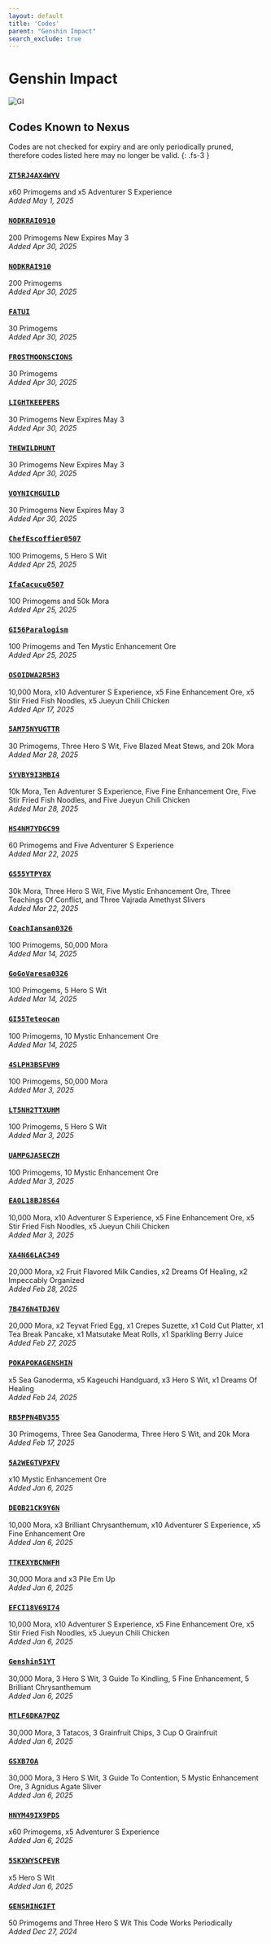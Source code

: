 ```yaml
---
layout: default
title: 'Codes'
parent: "Genshin Impact"
search_exclude: true
---
```


# Genshin Impact

![GI](https://cdn.discordapp.com/emojis/1323743234974814211.png)

## Codes Known to Nexus

Codes are not checked for expiry and are only periodically pruned, therefore codes listed here may no longer be valid.
{: .fs-3 }

### [`ZT5RJ4AX4WYV`](https://genshin.hoyoverse.com/en/gift?code=ZT5RJ4AX4WYV)

x60 Primogems and x5 Adventurer S Experience<br />*Added May 1, 2025*

### [`NODKRAI0910`](https://genshin.hoyoverse.com/en/gift?code=NODKRAI0910)

200 Primogems  New   Expires May 3<br />*Added Apr 30, 2025*

### [`NODKRAI910`](https://genshin.hoyoverse.com/en/gift?code=NODKRAI910)

200 Primogems<br />*Added Apr 30, 2025*

### [`FATUI`](https://genshin.hoyoverse.com/en/gift?code=FATUI)

30 Primogems<br />*Added Apr 30, 2025*

### [`FROSTMOONSCIONS`](https://genshin.hoyoverse.com/en/gift?code=FROSTMOONSCIONS)

30 Primogems<br />*Added Apr 30, 2025*

### [`LIGHTKEEPERS`](https://genshin.hoyoverse.com/en/gift?code=LIGHTKEEPERS)

30 Primogems  New   Expires May 3<br />*Added Apr 30, 2025*

### [`THEWILDHUNT`](https://genshin.hoyoverse.com/en/gift?code=THEWILDHUNT)

30 Primogems  New   Expires May 3<br />*Added Apr 30, 2025*

### [`VOYNICHGUILD`](https://genshin.hoyoverse.com/en/gift?code=VOYNICHGUILD)

30 Primogems  New   Expires May 3<br />*Added Apr 30, 2025*

### [`ChefEscoffier0507`](https://genshin.hoyoverse.com/en/gift?code=ChefEscoffier0507)

100 Primogems, 5 Hero S Wit<br />*Added Apr 25, 2025*

### [`IfaCacucu0507`](https://genshin.hoyoverse.com/en/gift?code=IfaCacucu0507)

100 Primogems and 50k Mora<br />*Added Apr 25, 2025*

### [`GI56Paralogism`](https://genshin.hoyoverse.com/en/gift?code=GI56Paralogism)

100 Primogems and Ten Mystic Enhancement Ore<br />*Added Apr 25, 2025*

### [`OSOIDWA2R5H3`](https://genshin.hoyoverse.com/en/gift?code=OSOIDWA2R5H3)

10,000 Mora, x10 Adventurer S Experience, x5 Fine Enhancement Ore, x5 Stir Fried Fish Noodles, x5 Jueyun Chili Chicken<br />*Added Apr 17, 2025*

### [`5AM75NYUGTTR`](https://genshin.hoyoverse.com/en/gift?code=5AM75NYUGTTR)

30 Primogems, Three Hero S Wit, Five Blazed Meat Stews, and 20k Mora<br />*Added Mar 28, 2025*

### [`SYVBY9I3MBI4`](https://genshin.hoyoverse.com/en/gift?code=SYVBY9I3MBI4)

10k Mora, Ten Adventurer S Experience, Five Fine Enhancement Ore, Five Stir Fried Fish Noodles, and Five Jueyun Chili Chicken<br />*Added Mar 28, 2025*

### [`HS4NM7YDGC99`](https://genshin.hoyoverse.com/en/gift?code=HS4NM7YDGC99)

60 Primogems and Five Adventurer S Experience<br />*Added Mar 22, 2025*

### [`GS55YTPY8X`](https://genshin.hoyoverse.com/en/gift?code=GS55YTPY8X)

30k Mora, Three Hero S Wit, Five Mystic Enhancement Ore, Three Teachings Of Conflict, and Three Vajrada Amethyst Slivers<br />*Added Mar 22, 2025*

### [`CoachIansan0326`](https://genshin.hoyoverse.com/en/gift?code=CoachIansan0326)

100 Primogems, 50,000 Mora<br />*Added Mar 14, 2025*

### [`GoGoVaresa0326`](https://genshin.hoyoverse.com/en/gift?code=GoGoVaresa0326)

100 Primogems, 5 Hero S Wit<br />*Added Mar 14, 2025*

### [`GI55Teteocan`](https://genshin.hoyoverse.com/en/gift?code=GI55Teteocan)

100 Primogems, 10 Mystic Enhancement Ore<br />*Added Mar 14, 2025*

### [`4SLPH3BSFVH9`](https://genshin.hoyoverse.com/en/gift?code=4SLPH3BSFVH9)

100 Primogems, 50,000 Mora<br />*Added Mar 3, 2025*

### [`LT5NH2TTXUHM`](https://genshin.hoyoverse.com/en/gift?code=LT5NH2TTXUHM)

100 Primogems, 5 Hero S Wit<br />*Added Mar 3, 2025*

### [`UAMPGJASECZH`](https://genshin.hoyoverse.com/en/gift?code=UAMPGJASECZH)

100 Primogems, 10 Mystic Enhancement Ore<br />*Added Mar 3, 2025*

### [`EAOL18BJ8S64`](https://genshin.hoyoverse.com/en/gift?code=EAOL18BJ8S64)

10,000 Mora, x10 Adventurer S Experience, x5 Fine Enhancement Ore, x5 Stir Fried Fish Noodles, x5 Jueyun Chili Chicken<br />*Added Mar 3, 2025*

### [`XA4N66LAC349`](https://genshin.hoyoverse.com/en/gift?code=XA4N66LAC349)

20,000 Mora, x2 Fruit Flavored Milk Candies, x2 Dreams Of Healing, x2 Impeccably Organized<br />*Added Feb 28, 2025*

### [`7B476N4TDJ6V`](https://genshin.hoyoverse.com/en/gift?code=7B476N4TDJ6V)

20,000 Mora, x2 Teyvat Fried Egg, x1 Crepes Suzette, x1 Cold Cut Platter, x1 Tea Break Pancake, x1 Matsutake Meat Rolls, x1 Sparkling Berry Juice<br />*Added Feb 27, 2025*

### [`POKAPOKAGENSHIN`](https://genshin.hoyoverse.com/en/gift?code=POKAPOKAGENSHIN)

x5 Sea Ganoderma, x5 Kageuchi Handguard, x3 Hero S Wit, x1 Dreams Of Healing<br />*Added Feb 24, 2025*

### [`RB5PPN4BV355`](https://genshin.hoyoverse.com/en/gift?code=RB5PPN4BV355)

30 Primogems, Three Sea Ganoderma, Three Hero S Wit, and 20k Mora<br />*Added Feb 17, 2025*

### [`5A2WEGTVPXFV`](https://genshin.hoyoverse.com/en/gift?code=5A2WEGTVPXFV)

x10 Mystic Enhancement Ore<br />*Added Jan 6, 2025*

### [`DEOB21CK9Y6N`](https://genshin.hoyoverse.com/en/gift?code=DEOB21CK9Y6N)

10,000 Mora, x3 Brilliant Chrysanthemum, x10 Adventurer S Experience, x5 Fine Enhancement Ore<br />*Added Jan 6, 2025*

### [`TTKEXYBCNWFH`](https://genshin.hoyoverse.com/en/gift?code=TTKEXYBCNWFH)

30,000 Mora and x3 Pile  Em Up<br />*Added Jan 6, 2025*

### [`EFCI18V69I74`](https://genshin.hoyoverse.com/en/gift?code=EFCI18V69I74)

10,000 Mora, x10 Adventurer S Experience, x5 Fine Enhancement Ore, x5 Stir Fried Fish Noodles, x5 Jueyun Chili Chicken<br />*Added Jan 6, 2025*

### [`Genshin51YT`](https://genshin.hoyoverse.com/en/gift?code=Genshin51YT)

30,000 Mora, 3 Hero S Wit, 3 Guide To Kindling, 5 Fine Enhancement, 5 Brilliant Chrysanthemum<br />*Added Jan 6, 2025*

### [`MTLF6DKA7PQZ`](https://genshin.hoyoverse.com/en/gift?code=MTLF6DKA7PQZ)

30,000 Mora, 3 Tatacos, 3 Grainfruit Chips, 3 Cup O Grainfruit<br />*Added Jan 6, 2025*

### [`GSXB7OA`](https://genshin.hoyoverse.com/en/gift?code=GSXB7OA)

30,000 Mora, 3 Hero S Wit, 3 Guide To Contention, 5 Mystic Enhancement Ore, 3 Agnidus Agate Sliver<br />*Added Jan 6, 2025*

### [`HNYM49IX9PDS`](https://genshin.hoyoverse.com/en/gift?code=HNYM49IX9PDS)

x60 Primogems, x5 Adventurer S Experience<br />*Added Jan 6, 2025*

### [`5SKXWYSCPEVR`](https://genshin.hoyoverse.com/en/gift?code=5SKXWYSCPEVR)

x5 Hero S Wit<br />*Added Jan 6, 2025*

### [`GENSHINGIFT`](https://genshin.hoyoverse.com/en/gift?code=GENSHINGIFT)

50 Primogems and Three Hero S Wit  This Code Works Periodically<br />*Added Dec 27, 2024*